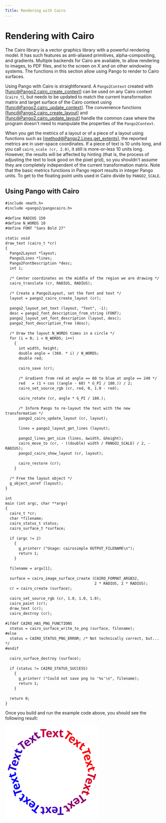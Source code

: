 ```yaml
---
Title: Rendering with Cairo
---
```


# Rendering with Cairo

The Cairo library is a vector graphics library with a powerful rendering model.
It has such features as anti-aliased primitives, alpha-compositing, and gradients.
Multiple backends for Cairo are available, to allow rendering to images, to PDF
files, and to the screen on X and on other windowing systems. The functions in
this section allow using Pango to render to Cairo surfaces.

Using Pango with Cairo is straightforward. A `Pango2Context` created with
[func@Pango2.cairo_create_context] can be used on any Cairo context (`cairo_t`),
but needs to be updated to match the current transformation matrix and target
surface of the Cairo context using [func@Pango2.cairo_update_context].
The convenience functions [func@Pango2.cairo_create_layout] and
[func@Pango2.cairo_update_layout] handle the common case where the program
doesn't need to manipulate the properties of the `Pango2Context`.

When you get the metrics of a layout or of a piece of a layout using functions
such as [method@Pango2.Lines.get_extents], the reported metrics are in user-space
coordinates. If a piece of text is 10 units long, and you call
`cairo_scale (cr, 2.0)`, it still is more-or-less 10 units long. However, the
results will be affected by hinting (that is, the process of adjusting the text
to look good on the pixel grid), so you shouldn't assume they are completely
independent of the current transformation matrix. Note that the basic metrics
functions in Pango report results in integer Pango units. To get to the floating
point units used in Cairo divide by `PANGO2_SCALE`.

## Using Pango with Cairo

```
#include <math.h>
#include <pango2/pangocairo.h>

#define RADIUS 150
#define N_WORDS 10
#define FONT "Sans Bold 27"

static void
draw_text (cairo_t *cr)
{
  Pango2Layout *layout;
  Pango2Lines *lines;
  Pango2FontDescription *desc;
  int i;

  /* Center coordinates on the middle of the region we are drawing */
  cairo_translate (cr, RADIUS, RADIUS);

  /* Create a Pango2Layout, set the font and text */
  layout = pango2_cairo_create_layout (cr);

  pango2_layout_set_text (layout, "Text", -1);
  desc = pango2_font_description_from_string (FONT);
  pango2_layout_set_font_description (layout, desc);
  pango2_font_description_free (desc);

  /* Draw the layout N_WORDS times in a circle */
  for (i = 0; i < N_WORDS; i++)
    {
      int width, height;
      double angle = (360. * i) / N_WORDS;
      double red;

      cairo_save (cr);

      /* Gradient from red at angle == 60 to blue at angle == 240 */
      red   = (1 + cos ((angle - 60) * G_PI / 180.)) / 2;
      cairo_set_source_rgb (cr, red, 0, 1.0 - red);

      cairo_rotate (cr, angle * G_PI / 180.);

      /* Inform Pango to re-layout the text with the new transformation */
      pango2_cairo_update_layout (cr, layout);

      lines = pango2_layout_get_lines (layout);

      pango2_lines_get_size (lines, &width, &height);
      cairo_move_to (cr, - ((double) width / PANGO2_SCALE) / 2, - RADIUS);
      pango2_cairo_show_layout (cr, layout);

      cairo_restore (cr);
    }

  /* Free the layout object */
  g_object_unref (layout);
}

int
main (int argc, char **argv)
{
  cairo_t *cr;
  char *filename;
  cairo_status_t status;
  cairo_surface_t *surface;

  if (argc != 2)
    {
      g_printerr ("Usage: cairosimple OUTPUT_FILENAME\n");
      return 1;
    }

  filename = argv[1];

  surface = cairo_image_surface_create (CAIRO_FORMAT_ARGB32,
                                        2 * RADIUS, 2 * RADIUS);
  cr = cairo_create (surface);

  cairo_set_source_rgb (cr, 1.0, 1.0, 1.0);
  cairo_paint (cr);
  draw_text (cr);
  cairo_destroy (cr);

#ifdef CAIRO_HAS_PNG_FUNCTIONS
  status = cairo_surface_write_to_png (surface, filename);
#else
  status = CAIRO_STATUS_PNG_ERROR; /* Not technically correct, but... */
#endif

  cairo_surface_destroy (surface);

  if (status != CAIRO_STATUS_SUCCESS)
    {
      g_printerr ("Could not save png to '%s'\n", filename);
      return 1;
    }

  return 0;
}
```

Once you build and run the example code above, you should see the
following result:

![Output of rotated-example](rotated-text.png)
